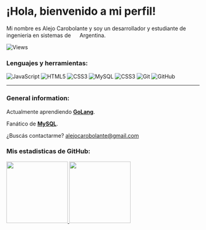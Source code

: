 # ¡Hola, bienvenido a mi perfil!

Mi nombre es Alejo Carobolante y soy un desarrollador y estudiante de ingenieria en sistemas de <img src="https://hatscripts.github.io/circle-flags/flags/ar.svg" width="15"> Argentina.
<p><img src="https://komarev.com/ghpvc/?username=alejocarobolante&label=Profile%20views&color=0e75b6&style=flat" alt="Views" /></p>

### Lenguajes y herramientas:

![JavaScript](https://img.shields.io/badge/javascript-%23323330.svg?style=for-the-badge&logo=javascript&logoColor=%23F7DF1E)
![HTML5](https://img.shields.io/badge/html5-%23E34F26.svg?style=for-the-badge&logo=html5&logoColor=white)
![CSS3](https://img.shields.io/badge/css3-%231572B6.svg?style=for-the-badge&logo=css3&logoColor=white)
![MySQL](https://img.shields.io/badge/MySQL-00000F?style=for-the-badge&logo=mysql&logoColor=white)
![CSS3](https://img.shields.io/badge/C%2B%2B-00599C?style=for-the-badge&logo=c%2B%2B&logoColor=white)
![Git](https://img.shields.io/badge/git-%23F05033.svg?style=for-the-badge&logo=git&logoColor=white)
![GitHub](https://img.shields.io/badge/github-%23121011.svg?style=for-the-badge&logo=github&logoColor=white)

<hr/>

### General information:

Actualmente aprendiendo <a href="https://go.dev"><strong align="center">GoLang</strong></a>.
    
Fanático de <a href="https://www.mysql.com/"><strong align="center">MySQL</strong></a>.    
    
¿Buscás contactarme? <a href="mailto:alejocarobolante@gmail.com">alejocarobolante@gmail.com</a>

### Mis estadisticas de GitHub:

<a href="https://github.com/AlejoCarobolante">
<img height="160em" src="https://github-readme-stats.vercel.app/api?username=alejocarobolante&show_icons=true&theme=synthwave&include_all_commits=true&count_private=true"/>
<img height="160em" src="https://github-readme-stats.vercel.app/api/top-langs/?username=alejocarobolante&layout=compact&langs_count=7&theme=synthwave"/>
